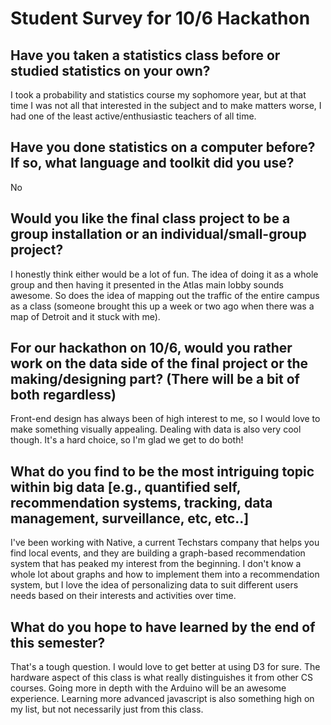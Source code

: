 # Student Survey for 10/6 Hackathon

## Have you taken a statistics class before or studied statistics on your own?
I took a probability and statistics course my sophomore year, but at that time I was not all that interested in the subject and to make matters worse, I had one of the least active/enthusiastic teachers of all time.

## Have you done statistics on a computer before?  If so, what language and toolkit did you use?
No

## Would you like the final class project to be a group installation or an individual/small-group project?
I honestly think either would be a lot of fun. The idea of doing it as a whole group and then having it presented in the Atlas main lobby sounds awesome. So does the idea of mapping out the traffic of the entire campus as a class (someone brought this up a week or two ago when there was a map of Detroit and it stuck with me).

## For our hackathon on 10/6, would you rather work on the data side of the final project or the making/designing part? (There will be a bit of both regardless)
Front-end design has always been of high interest to me, so I would love to make something visually appealing. Dealing with data is also very cool though. It's a hard choice, so I'm glad we get to do both!

## What do you find to be the most intriguing topic within big data [e.g., quantified self, recommendation systems, tracking, data management, surveillance, etc, etc..]
I've been working with Native, a current Techstars company that helps you find local events, and they are building a graph-based recommendation system that has peaked my interest from the beginning. I don't know a whole lot about graphs and how to implement them into a recommendation system, but I love the idea of personalizing data to suit different users needs based on their interests and activities over time.

## What do you hope to have learned by the end of this semester?
That's a tough question. I would love to get better at using D3 for sure. The hardware aspect of this class is what really distinguishes it from other CS courses. Going more in depth with the Arduino will be an awesome experience. Learning more advanced javascript is also something high on my list, but not necessarily just from this class.
